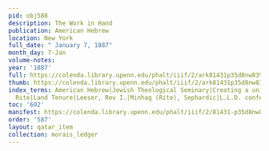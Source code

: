 ```yaml
---
pid: obj588
description: The Work in Hand
publication: American Hebrew
location: New York
full_date: " January 7, 1887"
month_day: 7-Jan
volume-notes:
year: '1887'
full: https://colenda.library.upenn.edu/phalt/iiif/2/ark81431p35d8nw83%2FSHA256E-s7858495--e81a26d880159a4c64d1fde5c8aa1ca11e6d3d1033e0cab793fbbfa08ba69027.jpeg/full/3500,/0/default.jpg
thumb: https://colenda.library.upenn.edu/phalt/iiif/2/ark81431p35d8nw83%2FSHA256E-s7858495--e81a26d880159a4c64d1fde5c8aa1ca11e6d3d1033e0cab793fbbfa08ba69027.jpeg/full/!200,200/0/default.jpg
index_terms: American Hebrew|Jewish Theological Seminary|Creating a unified American
  Rite|Land Tenure|Leeser, Rev I.|Minhag (Rite), Sephardic|L.L.D. conferred
toc: '602'
manifest: https://colenda.library.upenn.edu/phalt/iiif/2/81431-p35d8nw83/manifest
order: '587'
layout: qatar_item
collection: morais_ledger
---
```

